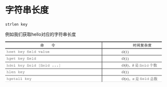 # 字符串长度

```text
strlen key
```

例如我们获取hello对应的字符串长度

![](../../.gitbook/assets/image%20%2874%29.png)

